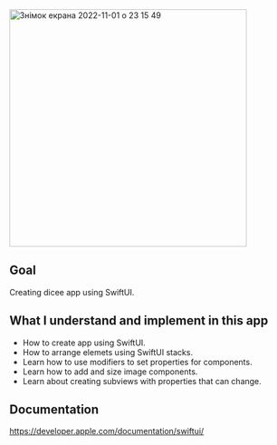 <img width="419" alt="Знімок екрана 2022-11-01 о 23 15 49" src="https://user-images.githubusercontent.com/109367230/199352304-5e95166f-702e-4e1e-a8ce-f0af16e4d2a4.png">

## Goal
Creating dicee app using SwiftUI.

## What I understand and implement in this app

* How to create app using SwiftUI.
* How to arrange elemets using SwiftUI stacks.
* Learn how to use modifiers to set properties for components.
* Learn how to add and size image components.
* Learn about creating subviews with properties that can change.

## Documentation

https://developer.apple.com/documentation/swiftui/

 
